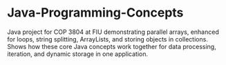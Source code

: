 # Java-Programming-Concepts
Java project for COP 3804 at FIU demonstrating parallel arrays, enhanced for loops, string splitting, ArrayLists, and storing objects in collections. Shows how these core Java concepts work together for data processing, iteration, and dynamic storage in one application.
